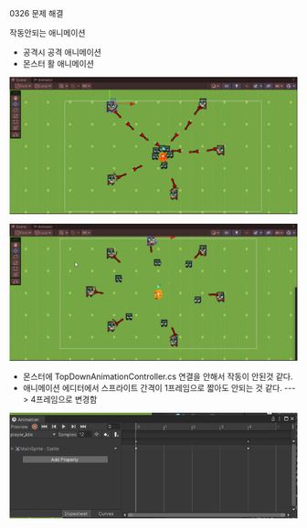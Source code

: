 0326 문제 해결



작동안되는 애니메이션  
- 공격시 공격 애니메이션 
- 몬스터 활 애니메이션

![alt text](Unity_KJyACm8oyj.gif)


![alt text](Unity_UfQDWRlrPO.gif)


- 몬스터에 TopDownAnimationController.cs 연결을 안해서 작동이 안된것 같다.  
- 애니메이션 에디터에서 스프라이트 간격이 1프레임으로 짧아도 안되는 것 같다. ---> 4프레임으로 변경함

![alt text](image-6.png)